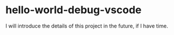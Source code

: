 # hello-world-debug-vscode

I will introduce the details of this project in the future, if I have time.
